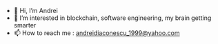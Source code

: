 - 👋 Hi, I’m Andrei
- 👀 I’m interested in blockchain, software engineering, my brain getting smarter
- 📫 How to reach me : andreidiaconescu_1999@yahoo.com

<!---
andrei-diaconescu/andrei-diaconescu is a ✨ special ✨ repository because its `README.md` (this file) appears on your GitHub profile.
You can click the Preview link to take a look at your changes.
--->
